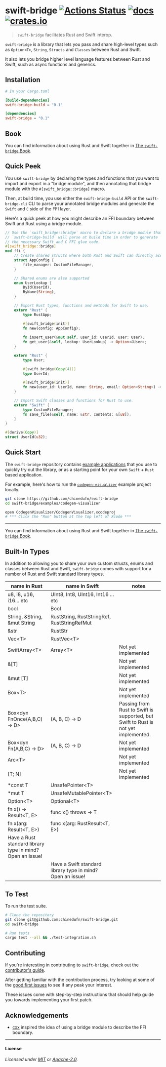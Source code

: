# swift-bridge [![Actions Status](https://github.com/chinedufn/swift-bridge/workflows/test/badge.svg)](https://github.com/chinedufn/swift-bridge/actions) [![docs](https://docs.rs/swift-bridge/badge.svg)](https://docs.rs/swift-bridge) [![crates.io](https://img.shields.io/crates/v/swift-bridge)](https://crates.io/crates/swift-bridge)

> `swift-bridge` facilitates Rust and Swift interop.

`swift-bridge` is a library that lets you pass and share high-level types such as `Option<T>`, `String`,
`Structs` and `Classes` between Rust and Swift.

It also lets you bridge higher level language features between Rust and Swift, such as async functions and generics.

## Installation

```toml
# In your Cargo.toml

[build-dependencies]
swift-bridge-build = "0.1"

[dependencies]
swift-bridge = "0.1"
```

## Book

You can find information about using Rust and Swift together in [The `swift-bridge` Book](https://chinedufn.github.io/swift-bridge).

## Quick Peek

You use `swift-bridge` by declaring the types and functions that you want to import and export
in a "bridge module", and then annotating that bridge module with the `#[swift_bridge::bridge]`
macro.

Then, at build time, you use either the `swift-bridge-build` API or the `swift-bridge-cli` CLI to
parse your annotated bridge modules and generate the `Swift` and `C` side of the FFI layer.

Here's a quick peek at how you might describe an FFI boundary between Swift and Rust using a bridge module.

<!-- ANCHOR: bridge-module-example -->
```rust
// Use the `swift_bridge::bridge` macro to declare a bridge module that
// `swift-bridge-build` will parse at build time in order to generate
// the necessary Swift and C FFI glue code.
#[swift_bridge::bridge]
mod ffi {
    // Create shared structs where both Rust and Swift can directly access the fields.
    struct AppConfig {
        file_manager: CustomFileManager,
    }

    // Shared enums are also supported
    enum UserLookup {
        ById(UserId),
        ByName(String),
    }

    // Export Rust types, functions and methods for Swift to use.
    extern "Rust" {
        type RustApp;

        #[swift_bridge(init)]
        fn new(config: AppConfig);
        
        fn insert_user(&mut self, user_id: UserId, user: User);
        fn get_user(&self, lookup: UserLookup) -> Option<&User>;
    }

    extern "Rust" {
        type User;

        #[swift_bridge(Copy(4))]
        type UserId;

        #[swift_bridge(init)]
        fn new(user_id: UserId, name: String, email: Option<String>) -> User;
    }

    // Import Swift classes and functions for Rust to use.
    extern "Swift" {
        type CustomFileManager;
        fn save_file(&self, name: &str, contents: &[u8]);
    }
}

#[derive(Copy)]
struct UserId(u32);
```
<!-- ANCHOR_END: bridge-module-example -->

## Quick Start

The `swift-bridge` repository contains [example applications](examples) that you use to quickly try out the library,
or as a starting point for your own `Swift` + `Rust` based application.

For example, here's how to run the [`codegen-visualizer`](examples/codegen-visualizer) example project locally.

```sh
git clone https://github.com/chinedufn/swift-bridge
cd swift-bridge/examples/codegen-visualizer

open CodegenVisualizer/CodegenVisualizer.xcodeproj
# *** Click the "Run" button at the top left of Xcode ***
```

---

You can find information about using Rust and Swift together in [The `swift-bridge` Book](https://chinedufn.github.io/swift-bridge).

## Built-In Types

In addition to allowing you to share your own custom structs, enums and classes between Rust and Swift,
`swift-bridge` comes with support for a number of Rust and Swift standard library types.

<!-- ANCHOR: built-in-types-table -->
| name in Rust                                                    | name in Swift                                                    | notes                                                                              |
| ---                                                             | ---                                                              | ---                                                                                |
| u8, i8, u16, i16... etc                                         | UInt8, Int8, UInt16, Int16 ... etc                               |                                                                                    |
| bool                                                            | Bool                                                             |                                                                                    |
| String, &String, &mut String                                    | RustString, RustStringRef, RustStringRefMut                      |                                                                                    |
| &str                                                            | RustStr                                                          |                                                                                    |
| Vec\<T>                                                         | RustVec\<T>                                                      |                                                                                    |
| SwiftArray\<T>                                                  | Array\<T>                                                        | Not yet implemented                                                                |
| &[T]                                                            |                                                                  | Not yet implemented                                                                |
| &mut [T]                                                        |                                                                  | Not yet implemented                                                                |
| Box\<T>                                                         |                                                                  | Not yet implemented                                                                |
| Box<dyn FnOnce(A,B,C) -> D>                                     | (A, B, C) -> D                                                   | Passing from Rust to Swift is supported, but Swift to Rust is not yet implemented. |
| Box<dyn Fn(A,B,C) -> D>                                         | (A, B, C) -> D                                                   | Not yet implemented                                                                |
| Arc\<T>                                                         |                                                                  | Not yet implemented                                                                |
| [T; N]                                                          |                                                                  | Not yet implemented                                                                |
| *const T                                                        | UnsafePointer\<T>                                                |                                                                                    |
| *mut T                                                          | UnsafeMutablePointer\<T>                                         |                                                                                    |
| Option\<T>                                                      | Optional\<T>                                                     |                                                                                    |
| fn x() -> Result\<T, E>                                         | func x() throws -> T                                             |                                                                                    |
| fn x(arg: Result\<T, E>)                                        | func x(arg: RustResult\<T, E>)                                   |                                                                                    |
| Have a Rust standard library type in mind?<br /> Open an issue! |                                                                  |                                                                                    |
|                                                                 | Have a Swift standard library type in mind?<br /> Open an issue! |                                                                                    |
<!-- ANCHOR_END: built-in-types-table -->

## To Test

To run the test suite.

```sh
# Clone the repository
git clone git@github.com:chinedufn/swift-bridge.git
cd swift-bridge

# Run tests
cargo test --all && ./test-integration.sh
```

## Contributing

If you're interesting in contributing to `swift-bridge`, check out the [contributor's guide](https://chinedufn.github.io/swift-bridge/contributing/index.html).

After getting familiar with the contribution process, try looking at some of the [good first issues](https://github.com/chinedufn/swift-bridge/issues?q=is%3Aopen+is%3Aissue+label%3A%22good+first+issue%22)
to see if any peak your interest.

These issues come with step-by-step instructions that should help guide you towards implementing your first patch.

## Acknowledgements

- [cxx](https://github.com/dtolnay/cxx) inspired the idea of using a bridge module to describe the FFI boundary.

---

#### License

_Licensed under [MIT](LICENSE-MIT) or [Apache-2.0](LICENSE-APACHE)._
